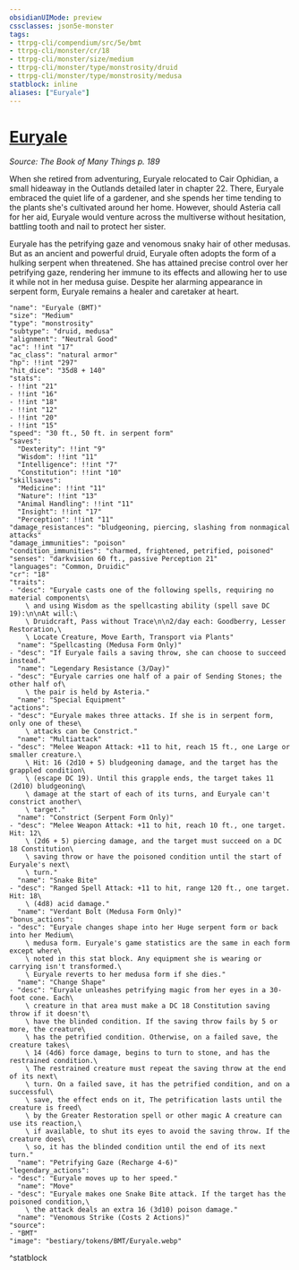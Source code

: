```yaml
---
obsidianUIMode: preview
cssclasses: json5e-monster
tags:
- ttrpg-cli/compendium/src/5e/bmt
- ttrpg-cli/monster/cr/18
- ttrpg-cli/monster/size/medium
- ttrpg-cli/monster/type/monstrosity/druid
- ttrpg-cli/monster/type/monstrosity/medusa
statblock: inline
aliases: ["Euryale"]
---
```

# [Euryale](3-Compendium\CLI\bestiary\npc/euryale-bmt.md)
*Source: The Book of Many Things p. 189*  

When she retired from adventuring, Euryale relocated to Cair Ophidian, a small hideaway in the Outlands detailed later in chapter 22. There, Euryale embraced the quiet life of a gardener, and she spends her time tending to the plants she's cultivated around her home. However, should Asteria call for her aid, Euryale would venture across the multiverse without hesitation, battling tooth and nail to protect her sister.

Euryale has the petrifying gaze and venomous snaky hair of other medusas. But as an ancient and powerful druid, Euryale often adopts the form of a hulking serpent when threatened. She has attained precise control over her petrifying gaze, rendering her immune to its effects and allowing her to use it while not in her medusa guise. Despite her alarming appearance in serpent form, Euryale remains a healer and caretaker at heart.

```statblock
"name": "Euryale (BMT)"
"size": "Medium"
"type": "monstrosity"
"subtype": "druid, medusa"
"alignment": "Neutral Good"
"ac": !!int "17"
"ac_class": "natural armor"
"hp": !!int "297"
"hit_dice": "35d8 + 140"
"stats":
- !!int "21"
- !!int "16"
- !!int "18"
- !!int "12"
- !!int "20"
- !!int "15"
"speed": "30 ft., 50 ft. in serpent form"
"saves":
  "Dexterity": !!int "9"
  "Wisdom": !!int "11"
  "Intelligence": !!int "7"
  "Constitution": !!int "10"
"skillsaves":
  "Medicine": !!int "11"
  "Nature": !!int "13"
  "Animal Handling": !!int "11"
  "Insight": !!int "17"
  "Perception": !!int "11"
"damage_resistances": "bludgeoning, piercing, slashing from nonmagical attacks"
"damage_immunities": "poison"
"condition_immunities": "charmed, frightened, petrified, poisoned"
"senses": "darkvision 60 ft., passive Perception 21"
"languages": "Common, Druidic"
"cr": "18"
"traits":
- "desc": "Euryale casts one of the following spells, requiring no material components\
    \ and using Wisdom as the spellcasting ability (spell save DC 19):\n\nAt will:\
    \ Druidcraft, Pass without Trace\n\n2/day each: Goodberry, Lesser Restoration,\
    \ Locate Creature, Move Earth, Transport via Plants"
  "name": "Spellcasting (Medusa Form Only)"
- "desc": "If Euryale fails a saving throw, she can choose to succeed instead."
  "name": "Legendary Resistance (3/Day)"
- "desc": "Euryale carries one half of a pair of Sending Stones; the other half of\
    \ the pair is held by Asteria."
  "name": "Special Equipment"
"actions":
- "desc": "Euryale makes three attacks. If she is in serpent form, only one of these\
    \ attacks can be Constrict."
  "name": "Multiattack"
- "desc": "Melee Weapon Attack: +11 to hit, reach 15 ft., one Large or smaller creature.\
    \ Hit: 16 (2d10 + 5) bludgeoning damage, and the target has the grappled condition\
    \ (escape DC 19). Until this grapple ends, the target takes 11 (2d10) bludgeoning\
    \ damage at the start of each of its turns, and Euryale can't constrict another\
    \ target."
  "name": "Constrict (Serpent Form Only)"
- "desc": "Melee Weapon Attack: +11 to hit, reach 10 ft., one target. Hit: 12\
    \ (2d6 + 5) piercing damage, and the target must succeed on a DC 18 Constitution\
    \ saving throw or have the poisoned condition until the start of Euryale's next\
    \ turn."
  "name": "Snake Bite"
- "desc": "Ranged Spell Attack: +11 to hit, range 120 ft., one target. Hit: 18\
    \ (4d8) acid damage."
  "name": "Verdant Bolt (Medusa Form Only)"
"bonus_actions":
- "desc": "Euryale changes shape into her Huge serpent form or back into her Medium\
    \ medusa form. Euryale's game statistics are the same in each form except where\
    \ noted in this stat block. Any equipment she is wearing or carrying isn't transformed.\
    \ Euryale reverts to her medusa form if she dies."
  "name": "Change Shape"
- "desc": "Euryale unleashes petrifying magic from her eyes in a 30-foot cone. Each\
    \ creature in that area must make a DC 18 Constitution saving throw if it doesn't\
    \ have the blinded condition. If the saving throw fails by 5 or more, the creature\
    \ has the petrified condition. Otherwise, on a failed save, the creature takes\
    \ 14 (4d6) force damage, begins to turn to stone, and has the restrained condition.\
    \ The restrained creature must repeat the saving throw at the end of its next\
    \ turn. On a failed save, it has the petrified condition, and on a successful\
    \ save, the effect ends on it, The petrification lasts until the creature is freed\
    \ by the Greater Restoration spell or other magic A creature can use its reaction,\
    \ if available, to shut its eyes to avoid the saving throw. If the creature does\
    \ so, it has the blinded condition until the end of its next turn."
  "name": "Petrifying Gaze (Recharge 4-6)"
"legendary_actions":
- "desc": "Euryale moves up to her speed."
  "name": "Move"
- "desc": "Euryale makes one Snake Bite attack. If the target has the poisoned condition,\
    \ the attack deals an extra 16 (3d10) poison damage."
  "name": "Venomous Strike (Costs 2 Actions)"
"source":
- "BMT"
"image": "bestiary/tokens/BMT/Euryale.webp"
```
^statblock